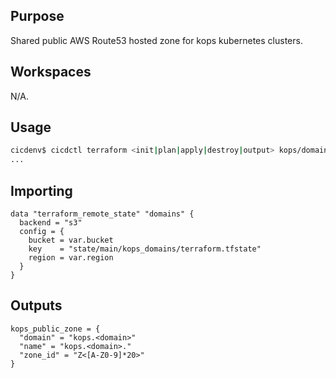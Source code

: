 ## Purpose
Shared public AWS Route53 hosted zone for kops kubernetes clusters.

## Workspaces
N/A.

## Usage
```bash
cicdenv$ cicdctl terraform <init|plan|apply|destroy|output> kops/domains:main
...
```

## Importing
```hcl
data "terraform_remote_state" "domains" {
  backend = "s3"
  config = {
    bucket = var.bucket
    key    = "state/main/kops_domains/terraform.tfstate"
    region = var.region
  }
}
```

## Outputs
```hcl
kops_public_zone = {
  "domain" = "kops.<domain>"
  "name" = "kops.<domain>."
  "zone_id" = "Z<[A-Z0-9]*20>"
}
```
